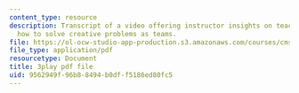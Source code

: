 ```yaml
---
content_type: resource
description: Transcript of a video offering instructor insights on teaching students
  how to solve creative problems as teams.
file: https://ol-ocw-studio-app-production.s3.amazonaws.com/courses/cms-611j-creating-video-games-fall-2014/9562949f96b88494b0dff5186ed80fc5_Y7cMih9O8es.pdf
file_type: application/pdf
resourcetype: Document
title: 3play pdf file
uid: 9562949f-96b8-8494-b0df-f5186ed80fc5
---
```

